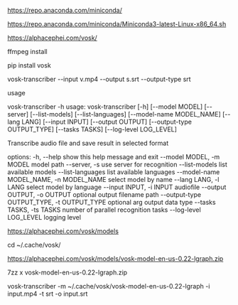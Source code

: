 https://repo.anaconda.com/miniconda/

https://repo.anaconda.com/miniconda/Miniconda3-latest-Linux-x86_64.sh

https://alphacephei.com/vosk/

ffmpeg install


pip install vosk



vosk-transcriber  --input v.mp4 --output s.srt --output-type srt


usage 


 vosk-transcriber  -h
usage: vosk-transcriber [-h] [--model MODEL] [--server] [--list-models] [--list-languages]
                        [--model-name MODEL_NAME] [--lang LANG] [--input INPUT] [--output OUTPUT]
                        [--output-type OUTPUT_TYPE] [--tasks TASKS] [--log-level LOG_LEVEL]

Transcribe audio file and save result in selected format

options:
  -h, --help            show this help message and exit
  --model MODEL, -m MODEL
                        model path
  --server, -s          use server for recognition
  --list-models         list available models
  --list-languages      list available languages
  --model-name MODEL_NAME, -n MODEL_NAME
                        select model by name
  --lang LANG, -l LANG  select model by language
  --input INPUT, -i INPUT
                        audiofile
  --output OUTPUT, -o OUTPUT
                        optional output filename path
  --output-type OUTPUT_TYPE, -t OUTPUT_TYPE
                        optional arg output data type
  --tasks TASKS, -ts TASKS
                        number of parallel recognition tasks
  --log-level LOG_LEVEL
                        logging level


https://alphacephei.com/vosk/models

cd ~/.cache/vosk/

https://alphacephei.com/vosk/models/vosk-model-en-us-0.22-lgraph.zip

7zz x vosk-model-en-us-0.22-lgraph.zip

vosk-transcriber  -m ~/.cache/vosk/vosk-model-en-us-0.22-lgraph -i input.mp4 -t srt -o input.srt
